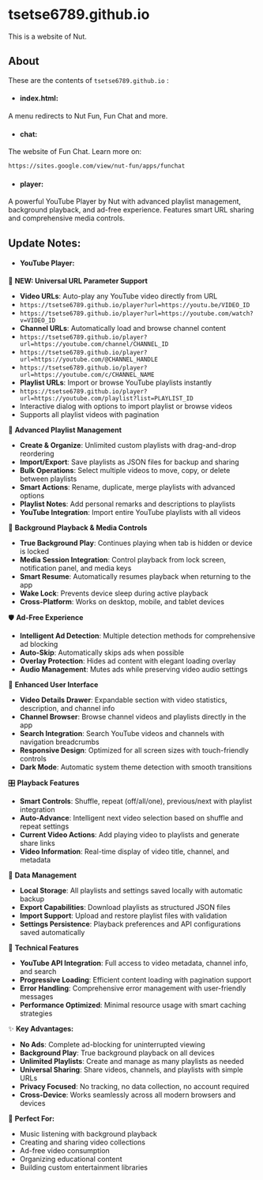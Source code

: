 # tsetse6789.github.io
This is a website of Nut.
## About
These are the contents of ```tsetse6789.github.io``` :
* #### index.html:
A menu redirects to Nut Fun, Fun Chat and more.
* #### chat:
The website of Fun Chat. Learn more on:
```txt
https://sites.google.com/view/nut-fun/apps/funchat
```
* #### player:
A powerful YouTube Player by Nut with advanced playlist management, background playback, and ad-free experience. Features smart URL sharing and comprehensive media controls.

## Update Notes:

* #### YouTube Player:

🔗 **NEW: Universal URL Parameter Support**
- **Video URLs**: Auto-play any YouTube video directly from URL
- `https://tsetse6789.github.io/player?url=https://youtu.be/VIDEO_ID`
- `https://tsetse6789.github.io/player?url=https://youtube.com/watch?v=VIDEO_ID`
- **Channel URLs**: Automatically load and browse channel content
- `https://tsetse6789.github.io/player?url=https://youtube.com/channel/CHANNEL_ID`
- `https://tsetse6789.github.io/player?url=https://youtube.com/@CHANNEL_HANDLE`
- `https://tsetse6789.github.io/player?url=https://youtube.com/c/CHANNEL_NAME`
- **Playlist URLs**: Import or browse YouTube playlists instantly
- `https://tsetse6789.github.io/player?url=https://youtube.com/playlist?list=PLAYLIST_ID`
- Interactive dialog with options to import playlist or browse videos
- Supports all playlist videos with pagination

🎵 **Advanced Playlist Management**
- **Create & Organize**: Unlimited custom playlists with drag-and-drop reordering
- **Import/Export**: Save playlists as JSON files for backup and sharing
- **Bulk Operations**: Select multiple videos to move, copy, or delete between playlists
- **Smart Actions**: Rename, duplicate, merge playlists with advanced options
- **Playlist Notes**: Add personal remarks and descriptions to playlists
- **YouTube Integration**: Import entire YouTube playlists with all videos

🚀 **Background Playback & Media Controls**
- **True Background Play**: Continues playing when tab is hidden or device is locked
- **Media Session Integration**: Control playback from lock screen, notification panel, and media keys
- **Smart Resume**: Automatically resumes playback when returning to the app
- **Wake Lock**: Prevents device sleep during active playback
- **Cross-Platform**: Works on desktop, mobile, and tablet devices

🛡️ **Ad-Free Experience**
- **Intelligent Ad Detection**: Multiple detection methods for comprehensive ad blocking
- **Auto-Skip**: Automatically skips ads when possible
- **Overlay Protection**: Hides ad content with elegant loading overlay
- **Audio Management**: Mutes ads while preserving video audio settings

📱 **Enhanced User Interface**
- **Video Details Drawer**: Expandable section with video statistics, description, and channel info
- **Channel Browser**: Browse channel videos and playlists directly in the app
- **Search Integration**: Search YouTube videos and channels with navigation breadcrumbs
- **Responsive Design**: Optimized for all screen sizes with touch-friendly controls
- **Dark Mode**: Automatic system theme detection with smooth transitions

🎛️ **Playback Features**
- **Smart Controls**: Shuffle, repeat (off/all/one), previous/next with playlist integration
- **Auto-Advance**: Intelligent next video selection based on shuffle and repeat settings
- **Current Video Actions**: Add playing video to playlists and generate share links
- **Video Information**: Real-time display of video title, channel, and metadata

💾 **Data Management**
- **Local Storage**: All playlists and settings saved locally with automatic backup
- **Export Capabilities**: Download playlists as structured JSON files
- **Import Support**: Upload and restore playlist files with validation
- **Settings Persistence**: Playback preferences and API configurations saved automatically

🔧 **Technical Features**
- **YouTube API Integration**: Full access to video metadata, channel info, and search
- **Progressive Loading**: Efficient content loading with pagination support
- **Error Handling**: Comprehensive error management with user-friendly messages
- **Performance Optimized**: Minimal resource usage with smart caching strategies

✨ **Key Advantages:**
- **No Ads**: Complete ad-blocking for uninterrupted viewing
- **Background Play**: True background playback on all devices
- **Unlimited Playlists**: Create and manage as many playlists as needed
- **Universal Sharing**: Share videos, channels, and playlists with simple URLs
- **Privacy Focused**: No tracking, no data collection, no account required
- **Cross-Device**: Works seamlessly across all modern browsers and devices

🎯 **Perfect For:**
- Music listening with background playback
- Creating and sharing video collections
- Ad-free video consumption
- Organizing educational content
- Building custom entertainment libraries
